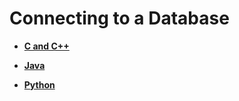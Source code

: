 # Connecting to a Database<a name="EN-US_TOPIC_0000001179940236"></a>

-   **[C and C++](c-and-c++.md)**  

-   **[Java](java.md)**  

-   **[Python](python.md)**  


